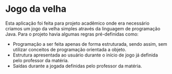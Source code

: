 # Jogo da velha
Esta aplicação foi feita para projeto acadêmico onde era necessário criamos um jogo da velha simples através da linguagem de programação Java. Para o projeto havia algumas regras pré-definidas como:

- Programação a ser feita apenas de forma estruturada, sendo assim, sem utilizar conceitos de programação orientada a objeto.
- Estrutura apresentada ao usuário durante o início de jogo já definida pelo professor da matéria.
- Saídas durante a jogada definidas pelo professor da matéria.

